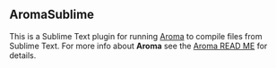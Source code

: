 ## AromaSublime

This is a Sublime Text plugin for running [Aroma](https://github.com/jisaacks/Aroma) to compile files from Sublime Text. For more info about **Aroma** see the [Aroma READ ME](https://github.com/jisaacks/Aroma#aroma) for details.